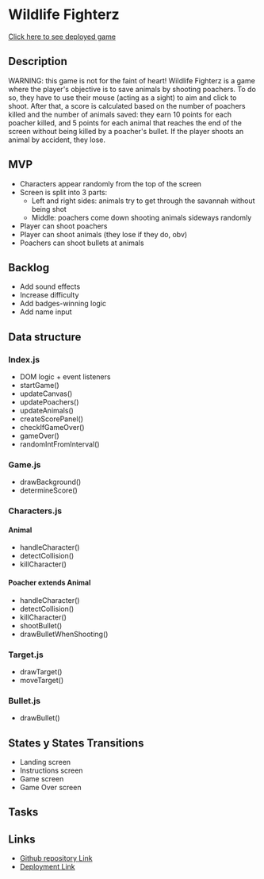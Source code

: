 # Wildlife Fighterz

[Click here to see deployed game](http://github.com)

## Description
WARNING: this game is not for the faint of heart! 
Wildlife Fighterz is a game where the player's objective is to save animals by shooting poachers. To do so, they have to use their mouse (acting as a sight) to aim and click to shoot. After that, a score is calculated based on the number of poachers killed and the number of animals saved: they earn 10 points for each poacher killed, and 5 points for each animal that reaches the end of the screen without being killed by a poacher's bullet. If the player shoots an animal by accident, they lose.

## MVP
- Characters appear randomly from the top of the screen
- Screen is split into 3 parts: 
    - Left and right sides: animals try to get through the savannah without being shot
    - Middle: poachers come down shooting animals sideways randomly
- Player can shoot poachers
- Player can shoot animals (they lose if they do, obv)
- Poachers can shoot bullets at animals

## Backlog
- Add sound effects
- Increase difficulty
- Add badges-winning logic 
- Add name input


## Data structure

### Index.js
- DOM logic + event listeners
- startGame()
- updateCanvas()
- updatePoachers()
- updateAnimals()
- createScorePanel()
- checkIfGameOver()
- gameOver()
- randomIntFromInterval()

### Game.js
- drawBackground()
- determineScore()


### Characters.js

#### Animal
- handleCharacter()
- detectCollision()
- killCharacter()

#### Poacher extends Animal
- handleCharacter()
- detectCollision()
- killCharacter()
- shootBullet()
- drawBulletWhenShooting()


### Target.js
- drawTarget()
- moveTarget()

### Bullet.js
- drawBullet()



## States y States Transitions
- Landing screen
- Instructions screen
- Game screen
- Game Over screen

## Tasks


## Links
- [Github repository Link](http://github.com)
- [Deployment Link](https://github.com/Priscille-LR/Wildlife_Fighterz)